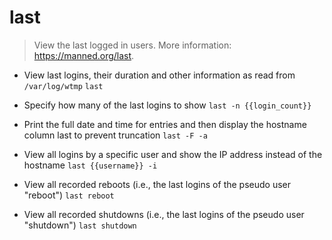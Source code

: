 # last
> View the last logged in users.
> More information: <https://manned.org/last>.

- View last logins, their duration and other information as read from `/var/log/wtmp`
`last`

- Specify how many of the last logins to show
`last -n {{login_count}}`

- Print the full date and time for entries and then display the hostname column last to prevent truncation
`last -F -a`

- View all logins by a specific user and show the IP address instead of the hostname
`last {{username}} -i`

- View all recorded reboots (i.e., the last logins of the pseudo user "reboot")
`last reboot`

- View all recorded shutdowns (i.e., the last logins of the pseudo user "shutdown")
`last shutdown`
